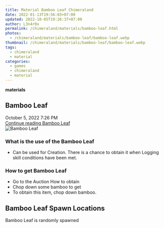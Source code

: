 ```yaml
---
title: Material Bamboo Leaf Chimeraland
date: 2022-01-13T19:56:03+07:00
updated: 2022-10-05T19:26:37+07:00
author: L3n4r0x
permalink: /chimeraland/materials/bamboo-leaf.html
photos:
  - /chimeraland/materials/bamboo-leaf/bamboo-leaf.webp
thumbnail: /chimeraland/materials/bamboo-leaf/bamboo-leaf.webp
tags:
  - chimeraland
  - material
categories:
  - games
  - chimeraland
  - material
---
```


<link
  rel="stylesheet"
  href="https://rawcdn.githack.com/dimaslanjaka/Web-Manajemen/870a349/css/bootstrap-5-3-0-alpha3-wrapper.css"
/>
<section id="bootstrap-wrapper">
  <div data-bs-theme="dark">
    <div
      class="row g-0 border rounded overflow-hidden flex-md-row mb-4 shadow-sm position-relative bg-dark text-light"
    >
      <div class="col p-4 d-flex flex-column position-static">
        <strong class="d-inline-block mb-2 text-success">materials</strong>
        <h2 class="mb-0">Bamboo Leaf</h2>
        <div class="mb-1 text-muted">October 5, 2022 7:26 PM</div>
        <a
          href="/chimeraland/materials/bamboo-leaf.html"
          class="stretched-link d-none text-primary"
          >Continue reading Bamboo Leaf</a
        >
      </div>
      <div class="col-auto d-none d-md-block d-lg-block">
        <img
          src="https://www.webmanajemen.com/chimeraland/materials/bamboo-leaf/bamboo-leaf.webp"
          alt="Bamboo Leaf"
        />
      </div>
    </div>
    <div class="row">
      <div class="col-lg-6 col-12 mb-2">
        <div class="card">
          <div class="card-body">
            <h3 class="card-title">What is the use of the Bamboo Leaf</h3>
            <div class="card-text">
              <ul>
                <li>
                  Can be used for Creation. There is a chance to obtain it when
                  Logging skill conditions have been met.
                </li>
              </ul>
            </div>
          </div>
        </div>
      </div>
      <div class="col-lg-6 col-12 mb-2">
        <div class="card">
          <div class="card-body">
            <h3 class="card-title">How to get Bamboo Leaf</h3>
            <div class="card-text">
              <ul>
                <li>Go to the Auction How to obtain</li>
                <li>Chop down some bamboo to get</li>
                <li>To obtain this item, chop down bamboo.</li>
              </ul>
            </div>
          </div>
        </div>
      </div>
      <div class="col-12 mb-2">
        <h2>Bamboo Leaf Spawn Locations</h2>
        <p>Bamboo Leaf is randomly spawned</p>
      </div>
    </div>
  </div>
</section>